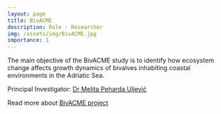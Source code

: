 ```yaml
---
layout: page
title: BivACME
description: Role - Researcher
img: /assets/img/BivACME.jpg
importance: 1
---
```

<p>The main objective of the BivACME study is to identify how ecosystem change affects growth dynamics of bivalves inhabiting coastal environments in the Adriatic Sea.</p>

<p>Principal Investigator: <a href="http://www.izor.hr:8080/web/melita" target="_blank"> Dr Melita Peharda Uljević</a> </p>
<p>Read more about <a href="http://jadran.izor.hr/~ezgeta/bivacme/" target="_blank">BivACME project</a> </p>

<div class="row">
    <div class="col-sm mt-3 mt-md-0">
        <img class="img-fluid rounded z-depth-1" src="{{ '/assets/img/bivacme1.jpg' | relative_url }}" alt="" title="example image"/>
    </div>
    <div class="col-sm mt-3 mt-md-0">
        <img class="img-fluid rounded z-depth-1" src="{{ '/assets/img/bivacme2.jpg' | relative_url }}" alt="" title="example image"/>
    </div>
</div>
